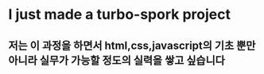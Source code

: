 # I just made a turbo-spork project
## 저는 이 과정을 하면서 html,css,javascript의 기초 뿐만 아니라 실무가 가능할 정도의 실력을 쌓고 싶습니다

